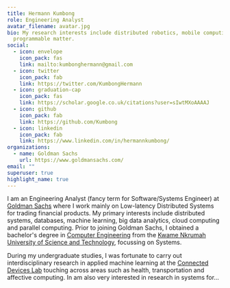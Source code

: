 ```yaml
---
title: Hermann Kumbong
role: Engineering Analyst
avatar_filename: avatar.jpg
bio: My research interests include distributed robotics, mobile computing and
  programmable matter.
social:
  - icon: envelope
    icon_pack: fas
    link: mailto:kumbonghermann@gmail.com
  - icon: twitter
    icon_pack: fab
    link: https://twitter.com/KumbongHermann
  - icon: graduation-cap
    icon_pack: fas
    link: https://scholar.google.co.uk/citations?user=sIwtMXoAAAAJ
  - icon: github
    icon_pack: fab
    link: https://github.com/Kumbong
  - icon: linkedin
    icon_pack: fab
    link: https://www.linkedin.com/in/hermannkumbong/
organizations:
  - name: Goldman Sachs
    url: https://www.goldmansachs.com/
email: ""
superuser: true
highlight_name: true
---
```

I am an Engineering Analyst (fancy term for Software/Systems Engineer)  at [Goldman Sachs](https://www.goldmansachs.com/careers/divisions/engineering/) where I work mainly on Low-latency Distributed Systems for trading financial products. My primary interests include distributed systems, databases, machine learning, big data analytics, cloud computing and parallel computing. Prior to joining Goldman Sachs, I obtained a bachelor's degree in [Computer Engineering](https://coe.knust.edu.gh/) from the [Kwame Nkrumah University of Science and Technology](https://www.knust.edu.gh/), focussing on Systems. 

During my undergraduate studies, I was fortunate to carry out interdisciplinary research in applied machine learning at the [Connected Devices Lab](http://connecteddeviceslab.org) touching across areas such as health, transportation and affective computing. In am also very interested in research in systems for... 